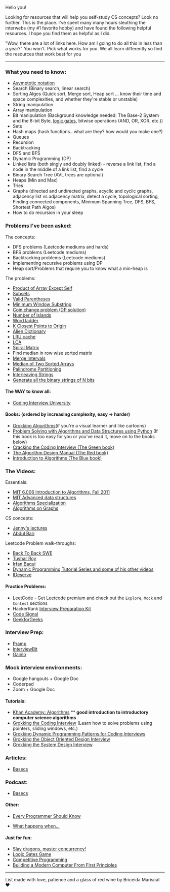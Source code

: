 Hello you! 


Looking for resources that will help you self-study CS concepts? Look no further. This is the place.
I've spent many many hours sleuthing the interwebs (my #1 favorite hobby) and have found the following helpful resources.
I hope you find them as helpful as I did. 

"Wow, there are a lot of links here. How am I going to do all this in less than a year?" You won't. Pick what works for you. We all learn differently so find the resources that work best for you  


-----
### What you need to know:
* [Asymptotic notation](https://www.khanacademy.org/computing/computer-science/algorithms/asymptotic-notation/a/asymptotic-notation)
* Search (Binary search, linear search)
* Sorting Algos (Quick sort, Merge sort, Heap sort ... know their time and space complexities, and whether they're stable or unstable)
* String manipulation
* Array manipulation
* Bit manipulation (Background knowledge needed: The Base-2 System and the 8-bit Byte, [logic gates](https://www.khanacademy.org/computing/ap-computer-science-principles/computers-101/logic-gates-and-circuits/a/logic-gates), bitwise operations (AND, OR, XOR, etc.))
* Sets
* Hash maps (hash functions...what are they? how would you make one?)
* Queues
* Recursion
* Backtracking 
* DFS and BFS 
* Dynamic Programming (DP)
* Linked lists (both singly and doubly linked) - reverse a link list, find a node in the middle of a link list, find a cycle
* Binary Search Tree (AVL trees are optional)
* Heaps (Min and Max)
* Tries
* Graphs (directed and undirected graphs, acyclic and cyclic graphs, adjacency list vs adjacency matrix, detect a cycle, topological sorting, Finding connected components, Minimum Spanning Tree, DFS, BFS, Shortest Path Algos)
* How to do recursion in your sleep 


### Problems I've been asked:
The concepts:
* DFS problems (Leetcode mediums and hards)
* BFS problems (Leetcode mediums)
* Backtracking problems (Leetcode mediums)
* Implementing recursive problems using DP
* Heap sort/Problems that require you to know what a min-heap is

The problems:
* [Product of Array Except Self](https://leetcode.com/problems/product-of-array-except-self/)
* [Subsets](https://leetcode.com/problems/subsets/)
* [Valid Parentheses](https://leetcode.com/problems/valid-parentheses/)
* [Minimum Window Substring](https://leetcode.com/problems/minimum-window-substring/)
* [Coin change problem (DP solution)](https://leetcode.com/problems/coin-change/)
* [Number of Islands](https://leetcode.com/problems/number-of-islands/)
* [Word ladder](https://leetcode.com/problems/word-ladder/)
* [K Closest Points to Origin](https://leetcode.com/problems/k-closest-points-to-origin/)
* [Alien Dictionary](https://leetcode.com/problems/verifying-an-alien-dictionary/)
* [LRU cache](https://leetcode.com/problems/lru-cache/)
* [LCA](https://leetcode.com/problems/lowest-common-ancestor-of-a-binary-tree/)
* [Spiral Matrix](https://leetcode.com/problems/spiral-matrix/)
* Find median in row wise sorted matrix
* [Merge Intervals](https://leetcode.com/problems/merge-intervals/)
* [Median of Two Sorted Arrays](https://leetcode.com/problems/median-of-two-sorted-arrays/)
* [Palindrome Partitioning](https://leetcode.com/problems/palindrome-partitioning/)
* [Interleaving Strings](https://leetcode.com/problems/interleaving-string/)
* [Generate all the binary strings of N bits](https://www.geeksforgeeks.org/generate-all-the-binary-strings-of-n-bits/)


#### The WAY to know all:
* [Coding Interview University](https://github.com/jwasham/coding-interview-university)


#### Books: (ordered by increasing complexity, easy -> harder)
*   [Grokking Algorithms‎](https://www.amazon.com/Grokking-Algorithms-illustrated-programmers-curious/dp/1617292230/ref=tmm_pap_swatch_0?_encoding=UTF8&qid=1589600431&sr=1-2)(if you're a visual learner and like cartoons)
*   [Problem Solving with Algorithms and Data Structures using Python](https://runestone.academy/runestone/books/published/pythonds/index.html) (If this book is too easy for you or you've read it, move on to the books below)
*   [Cracking the Coding Interview (The Green book)](https://www.amazon.com/Cracking-Coding-Interview-Programming-Questions/dp/0984782850/ref=pd_bxgy_img_2/143-5968918-7070145?_encoding=UTF8&pd_rd_i=0984782850&pd_rd_r=5ccb3a90-4541-4a06-afff-0fc58ff192f8&pd_rd_w=H28vk&pd_rd_wg=Axte2&pf_rd_p=7a6bc5c0-cfeb-4154-b2f9-fb32e87e9c63&pf_rd_r=KEXFVYW6PK66N8M4HE4T&psc=1&refRID=KEXFVYW6PK66N8M4HE4T)
*   [The Algorithm Design Manual (The Red book)](https://www.amazon.com/Algorithm-Design-Manual-Steven-Skiena/dp/1849967202)
*   [Introduction to Algorithms (The Blue book)](https://www.amazon.com/Introduction-Algorithms-3rd-MIT-Press/dp/0262033844)


### The Videos:
Essentials:
* [MIT 6.006 Introduction to Algorithms, Fall 2011](https://www.youtube.com/watch?v=HtSuA80QTyo&list=PLUl4u3cNGP61Oq3tWYp6V_F-5jb5L2iHb)
* [MIT Advanced data structures](https://www.youtube.com/watch?v=-sEdiFMntMA&list=PLFDnELG9dpVxEpbyL53CYebmLI58qJhlt)
* [Algorithms Specialization](https://www.coursera.org/specializations/algorithms)
* [Algorithms on Graphs](https://www.coursera.org/learn/algorithms-on-graphs?specialization=data-structures-algorithms)

CS concepts:
* [Jenny's lectures ](https://www.youtube.com/watch?v=AT14lCXuMKI&list=PLdo5W4Nhv31bbKJzrsKfMpo_grxuLl8LU)
* [Abdul Bari](https://www.youtube.com/channel/UCZCFT11CWBi3MHNlGf019nw) 

Leetcode Problem walk-throughs:
* [Back To Back SWE](https://www.youtube.com/channel/UCmJz2DV1a3yfgrR7GqRtUUA)
* [Tushar Roy](https://www.youtube.com/channel/UCZLJf_R2sWyUtXSKiKlyvAw)
* [Irfan Baqui](https://www.youtube.com/channel/UCYvQTh9aUgPZmVH0wNHFa1A)
* [Dynamic Programming Tutorial Series and some of his other videos](https://www.youtube.com/playlist?list=PLBZBJbE_rGRU5PrgZ9NBHJwcaZsNpf8yD)
* [IDeserve](https://www.youtube.com/watch?v=U4yPae3GEO0&list=PLamzFoFxwoNjtJZoNNAlYQ_Ixmm2s-CGX)


#### Practice Problems:
*  LeetCode - Get Leetcode premium and check out the `Explore`, `Mock` and `Contest` sections
*  HackerRank [Interview Preparation Kit](https://www.hackerrank.com/interview/interview-preparation-kit)
*  [Code Signal](https://codesignal.com/)
* [GeekforGeeks](https://www.geeksforgeeks.org/)


### Interview Prep:
*  [Pramp](https://www.pramp.com/)
* [InterviewBit](https://www.interviewbit.com/practice/)
* [Gainlo](http://www.gainlo.co/)

### Mock interview environments:
* Google hangouts + Google Doc
* Coderpad
* Zoom + Google Doc 


#### Tutorials:
* [Khan Academy: Algorithms](https://www.khanacademy.org/computing/computer-science/algorithms) ** **good introduction to introductory computer science algorithms** 
*   [Grokking the Coding Interview](https://www.educative.io/courses/grokking-the-coding-interview) (Learn how to solve problems using pointers, sliding windows, etc.)
*   [Grokking Dynamic Programming Patterns for Coding Interviews](https://www.educative.io/courses/grokking-dynamic-programming-patterns-for-coding-interviews)
*   [Grokking the Object Oriented Design Interview](https://www.educative.io/courses/grokking-the-object-oriented-design-interview)
*   [ Grokking the System Design Interview](https://www.educative.io/courses/grokking-the-system-design-interview)

### Articles:
* [Basecs](https://medium.com/basecs)

### Podcast:
* [Basecs](https://www.codenewbie.org/basecs)


#### Other:

* [Every Programmer Should Know ](https://github.com/BMariscal/every-programmer-should-know)

* [What happens when...](https://github.com/BMariscal/what-happens-when)


#### Just for fun:
* [Slay dragons, master concurrency!](https://deadlockempire.github.io/)
* [Logic Gates Game](http://nandgame.com/)
* [Competitive Programming](https://www.topcoder.com/community/competitive-programming)
* [Building a Modern Computer From First Principles](https://www.coursera.org/learn/build-a-computer)


------
List made with love, patience and a glass of red wine by Briceida Mariscal ❤  







